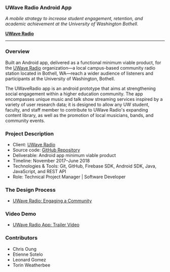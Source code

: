 ### UWave Radio Android App

*A mobile strategy to increase student engagement, retention, and academic achievement at the University of Washington Bothell.*

**[UWave Radio](https://uwaveradio.org/)**

---

### Overview

Built an Android app, delivered as a functional minimum viable product, for the [UWave Radio](https://uwaveradio.org) organization—a local campus-based community radio station located in Bothell, WA—reach a wider audience of listeners and participants at the University of Washington, Bothell. 

The UWaveRadio app is an android prototype that aims at strengthening social engagement within a higher education community. The app encompasses unique music and talk show streaming services inspired by a variety of user research data; it is designed to allow any UW student, faculty, and staff member to contribute to UWave Radio's expanding content library, as well as the promotion of local musicians, bands, and community events.


### Project Description

- Client: [UWave Radio](https://uwaveradio.org)
- Source code: [GitHub Repository](https://github.com/chrisoung/uwave-app/edit/gh-pages)
- Deliverable: Android app minimum viable product
- Timeline: November 2017–June 2018
- Technologies & Tools: Git, GitHub, Firebase SDK, Android SDK, Java, JavaScript, and REST API
- Role: Technical Project Manager | Software Developer


### The Design Process

- [UWave Radio: Engaging a Community](https://docs.google.com/presentation/d/e/2PACX-1vRHrR_hMKWqeVFWRrEfHaYBRjDf_sbfruLtcaAzsHJpPPESqksKjv96UF0gfMXvi657U_IflOazLZxi/pub?start=false&loop=false&delayms=3000)


### Video Demo

- [UWave Radio App: Trailer Video](https://www.youtube.com/watch?v=MfDhygftfd4)


### Contributors

- Chris Oung 
- Etienne Sotelo
- Leonard Gomez
- Torin Weatherbee

